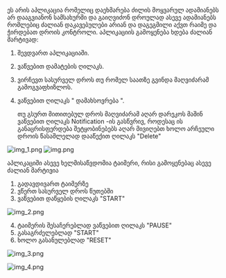 ეს არის აპლიკაცია რომელიც დაეხმარება ძილის მოყვარულ ადამიანებს არ დააგვიანონ სამსახურში და გაიღვიძონ დროულად ასევე ადამიანებს რომლებიც ძალიან დაკავებულები არიან და დაგეგმილი აქვთ რაიმე და ჭირდებათ დროის კონტროლი.
აპლიკაციის გამოყენება ხდება ძალიან მარტივად:
1) შევდვართ აპლიკაციაში.
2) ვაწვებით დამატების ღილაკს.
3) ვირჩევთ სასურველ დროს თუ რომელ საათზე გვინდა მაღვიძარამ გამოგვაფხიზლოს.
4) ვაწვებით ღილაკს " დამახსოვრება ".

    თუ გსურთ მითითებულ დროს მაღვიძარამ აღარ დარეკოს მაშინ ვაწვებით ღილაკს Notification -ის გასწვრივ, როდესაც ის განაცრისფერდება შეტყობინებებს აღარ მივიღებთ
    ხოლო არჩეული დროის წასაშლელად დააწექით ღილაკს "Delete"


![img_1.png](img_1.png) ![img.png](img.png)


აპლიკაციში ასევე ხელმისაწვდომია ტაიმერი, რისი გამოყენებაც ასევე ძალიან მარტივია

1) გადავდივართ ტაიმერზე
2) ვწერთ სასურველ დროს წუთებში
3) ვაწვებით დაწყების ღილაკს "START"

![img_2.png](img_2.png)

4) ტაიმერის შესაჩერებლად ვაწვებით ღილაკს "PAUSE"
5) გასაგრძელებლად "START"
6) ხოლო გასანულებლად "RESET"

![img_3.png](img_3.png)

![img_4.png](img_4.png)